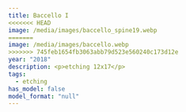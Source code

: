```yaml
---
title: Baccello I
<<<<<<< HEAD
image: /media/images/baccello_spine19.webp
=======
image: /media/images/baccello.webp
>>>>>>> 745feb1654fb3063abb79d523e560240c173d12e
year: "2018"
description: <p>etching 12x17</p>
tags:
  - etching
has_model: false
model_format: "null"
---
```

